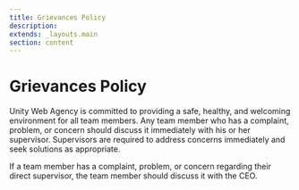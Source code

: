 ```yaml
---
title: Grievances Policy
description:
extends: _layouts.main
section: content
---
```


# Grievances Policy

Unity Web Agency is committed to providing a safe, healthy, and welcoming environment for all team members. Any team member who has a complaint, problem, or concern should discuss it immediately with his or her supervisor. Supervisors are required to address concerns immediately and seek solutions as appropriate.

If a team member has a complaint, problem, or concern regarding their direct supervisor, the team member should discuss it with the CEO.
